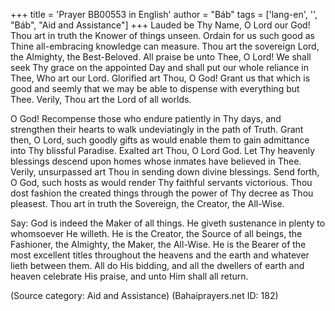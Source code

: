 +++
title = 'Prayer BB00553 in English'
author = "Báb"
tags = ['lang-en', '', "Báb", "Aid and Assistance"]
+++
Lauded be Thy Name, O Lord our God!  Thou art in truth the Knower of things unseen.  Ordain for us such good as Thine all-embracing knowledge can measure.  Thou art the sovereign Lord, the Almighty, the Best-Beloved. 
All praise be unto Thee, O Lord!  We shall seek Thy grace on the appointed Day and shall put our whole reliance in Thee, Who art our Lord.  Glorified art Thou, O God!  Grant us that which is good and seemly that we may be able to dispense with everything but Thee.  Verily, Thou art the Lord of all worlds. 

O God!  Recompense those who endure patiently in Thy days, and strengthen their hearts to walk undeviatingly in the path of Truth.  Grant then, O Lord, such goodly gifts as would enable them to gain admittance into Thy blissful Paradise.  Exalted art Thou, O Lord God.  Let Thy heavenly blessings descend upon homes whose inmates have believed in Thee.  Verily, unsurpassed art Thou in sending down divine blessings.  Send forth, O God, such hosts as would render Thy faithful servants victorious.  Thou dost fashion the created things through the power of Thy decree as Thou pleasest.  Thou art in truth the Sovereign, the Creator, the All-Wise. 

Say: God is indeed the Maker of all things.  He giveth sustenance in plenty to whomsoever He willeth.  He is the Creator, the Source of all beings, the Fashioner, the Almighty, the Maker, the All-Wise.  He is the Bearer of the most excellent titles throughout the heavens and the earth and whatever lieth between them.  All do His bidding, and all the dwellers of earth and heaven celebrate His praise, and unto Him shall all return.

(Source category: Aid and Assistance)
(Bahaiprayers.net ID: 182)

